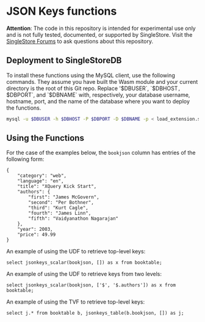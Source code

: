 # JSON Keys functions

**Attention**: The code in this repository is intended for experimental use only and is not fully tested, documented, or supported by SingleStore. Visit the [SingleStore Forums](https://www.singlestore.com/forum/) to ask questions about this repository.

## Deployment to SingleStoreDB
To install these functions using the MySQL client, use the following commands.  They assume you have built the Wasm module and your current directory is the root of this Git repo.  Replace '$DBUSER`, `$DBHOST`, `$DBPORT`, and `$DBNAME` with, respectively, your database username, hostname, port, and the name of the database where you want to deploy the functions.
```bash
mysql -u $DBUSER -h $DBHOST -P $DBPORT -D $DBNAME -p < load_extension.sql
```

## Using the Functions

For the case of the examples below, the `bookjson` column has entries of the
following form:
```
{
    "category": "web",
    "language": "en",
    "title": "XQuery Kick Start",
    "authors": {
        "first": "James McGovern",
        "second": "Per Bothner",
        "third": "Kurt Cagle",
        "fourth": "James Linn",
        "fifth": "Vaidyanathon Nagarajan"
    },
    "year": 2003,
    "price": 49.99
}
```

An example of using the UDF to retrieve top-level keys:
```
select jsonkeys_scalar(bookjson, []) as x from booktable;
```

An example of using the UDF to retrieve keys from two levels:
```
select jsonkeys_scalar(bookjson, ['$', '$.authors']) as x from booktable;
```

An example of using the TVF to retrieve top-level keys:
```
select j.* from booktable b, jsonkeys_table(b.bookjson, []) as j;
```
